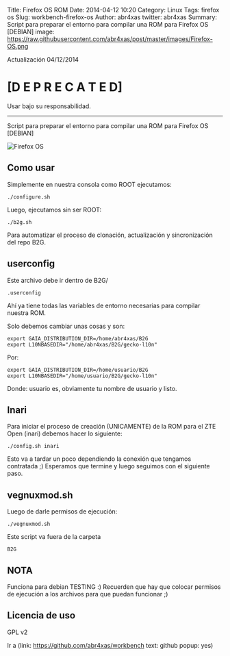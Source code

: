 Title: Firefox OS ROM
Date: 2014-04-12 10:20
Category: Linux
Tags: firefox os
Slug: workbench-firefox-os
Author: abr4xas
twitter: abr4xas
Summary: Script para preparar el entorno para compilar una ROM para Firefox OS [DEBIAN]
image: https://raw.githubusercontent.com/abr4xas/post/master/images/Firefox-OS.png

Actualización 04/12/2014

# [D E P R E C A T E D]
Usar bajo su responsabilidad.
_________
Script para preparar el entorno para compilar una ROM para Firefox OS [DEBIAN]

![Firefox OS](http://mozorg.cdn.mozilla.net/media/img/styleguide/identity/firefoxos/wordmark-standard-grey.png)

## Como usar

Simplemente en nuestra consola como ROOT ejecutamos:

```
./configure.sh
```

Luego, ejecutamos sin ser ROOT:

```
./b2g.sh
```
Para automatizar el proceso de clonación, actualización y sincronización del repo B2G.

## userconfig

Este archivo debe ir dentro de B2G/ 

```
.userconfig
```

Ahí ya tiene todas las variables de entorno necesarias para compilar nuestra ROM.

Solo debemos cambiar unas cosas y son:

```
export GAIA_DISTRIBUTION_DIR=/home/abr4xas/B2G
export L10NBASEDIR="/home/abr4xas/B2G/gecko-l10n"
```
Por:

```
export GAIA_DISTRIBUTION_DIR=/home/usuario/B2G
export L10NBASEDIR="/home/usuario/B2G/gecko-l10n"
```
Donde: usuario es, obviamente tu nombre de usuario y listo.

## Inari

Para iniciar el proceso de creación (UNICAMENTE) de la ROM para el ZTE Open (inari) debemos hacer lo siguiente:

```
./config.sh inari
```
Esto va a tardar un poco dependiendo la conexión que tengamos contratada ;)
Esperamos que termine y luego seguimos con el siguiente paso.

## vegnuxmod.sh

Luego de darle permisos de ejecución:

```
./vegnuxmod.sh
```

Este script va fuera de la carpeta 
``` 
B2G 
```

## NOTA

Funciona para debian TESTING :)
Recuerden que hay que colocar permisos de ejecución a los archivos para que puedan funcionar ;)

## Licencia de uso

GPL v2

Ir a (link: https://github.com/abr4xas/workbench text: github popup: yes)
